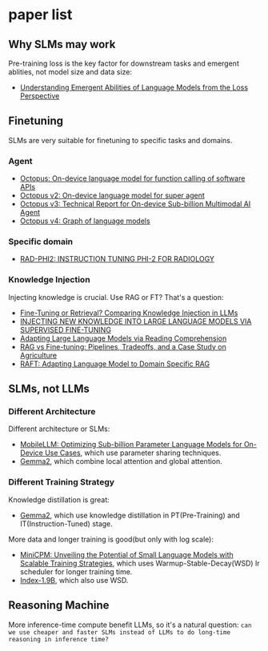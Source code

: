 # paper list

## Why SLMs may work
Pre-training loss is the key factor for downstream tasks and emergent ablities, not model size and data size:
+ [Understanding Emergent Abilities of Language Models from the Loss Perspective](https://arxiv.org/abs/2403.15796)

## Finetuning
SLMs are very suitable for finetuning to specific tasks and domains.

### Agent
+ [Octopus: On-device language model for function calling of software APIs](https://arxiv.org/pdf/2404.01549)
+ [Octopus v2: On-device language model for super agent](https://arxiv.org/pdf/2404.01744)
+ [Octopus v3: Technical Report for On-device Sub-billion Multimodal AI Agent](https://arxiv.org/pdf/2404.11459)
+ [Octopus v4: Graph of language models](https://arxiv.org/pdf/2404.19296)

### Specific domain
+ [RAD-PHI2: INSTRUCTION TUNING PHI-2 FOR RADIOLOGY](https://arxiv.org/pdf/2403.09725)

### Knowledge Injection
Injecting knowledge is crucial. Use RAG or FT? That's a question:
+ [Fine-Tuning or Retrieval? Comparing Knowledge Injection in LLMs](https://arxiv.org/pdf/2312.05934)
+ [INJECTING NEW KNOWLEDGE INTO LARGE LANGUAGE MODELS VIA SUPERVISED FINE-TUNING](https://arxiv.org/pdf/2404.00213)
+ [Adapting Large Language Models via Reading Comprehension](https://arxiv.org/pdf/2309.09530)
+ [RAG vs Fine-tuning: Pipelines, Tradeoffs, and a Case Study on Agriculture](https://arxiv.org/abs/2401.08406)
+ [RAFT: Adapting Language Model to Domain Specific RAG](https://arxiv.org/abs/2403.10131)

## SLMs, not LLMs
### Different Architecture
Different architecture or SLMs:
+ [MobileLLM: Optimizing Sub-billion Parameter Language Models for On-Device Use Cases](https://arxiv.org/pdf/2402.14905), which use parameter sharing techniques.
+ [Gemma2](https://storage.googleapis.com/deepmind-media/gemma/gemma-2-report.pdf), which combine local attention and global attention.

### Different Training Strategy
Knowledge distillation is great:
+ [Gemma2](https://storage.googleapis.com/deepmind-media/gemma/gemma-2-report.pdf), which use knowledge distillation in PT(Pre-Training) and IT(Instruction-Tuned) stage.

More data and longer training is good(but only with log scale):
+ [MiniCPM: Unveiling the Potential of Small Language Models with Scalable Training Strategies](https://arxiv.org/abs/2404.06395), which uses Warmup-Stable-Decay(WSD) lr scheduler for longer training time.
+ [Index-1.9B](https://github.com/bilibili/Index-1.9B/blob/main/Index-1.9B%20%E6%8A%80%E6%9C%AF%E6%8A%A5%E5%91%8A.pdf), which also use WSD.

## Reasoning Machine
More inference-time compute benefit LLMs, so it's a natural question: `can we use cheaper and faster SLMs instead of LLMs to do long-time reasoning in inference time?`

